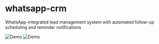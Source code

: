 # whatsapp-crm
WhatsApp-integrated lead management system with automated follow-up scheduling and reminder notifications

![Demo](demo/add.gif)
![Demo](demo/retrieve.gif)

